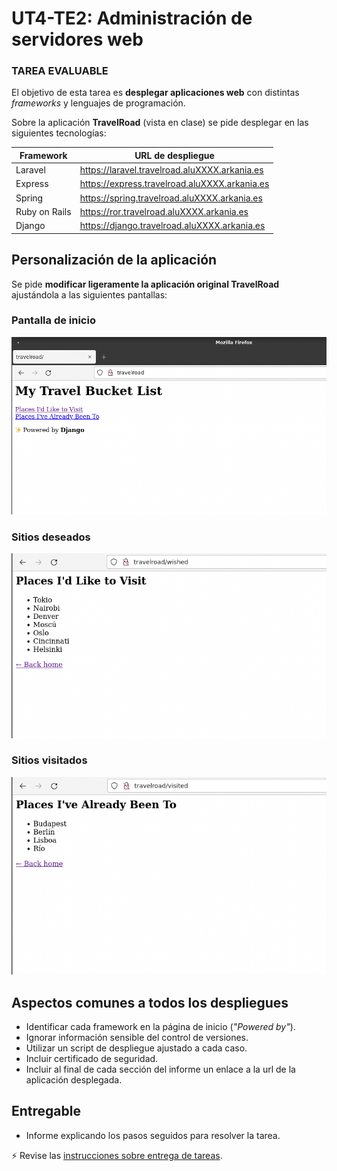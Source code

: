 # UT4-TE2: Administración de servidores web

### TAREA EVALUABLE

El objetivo de esta tarea es **desplegar aplicaciones web** con distintas _frameworks_ y lenguajes de programación.

Sobre la aplicación **TravelRoad** (vista en clase) se pide desplegar en las siguientes tecnologías:

| Framework     | URL de despliegue                             |
| ------------- | --------------------------------------------- |
| Laravel       | https://laravel.travelroad.aluXXXX.arkania.es |
| Express       | https://express.travelroad.aluXXXX.arkania.es |
| Spring        | https://spring.travelroad.aluXXXX.arkania.es  |
| Ruby on Rails | https://ror.travelroad.aluXXXX.arkania.es     |
| Django        | https://django.travelroad.aluXXXX.arkania.es  |

## Personalización de la aplicación

Se pide **modificar ligeramente la aplicación original TravelRoad** ajustándola a las siguientes pantallas:

### Pantalla de inicio

![TravelRoad Index](./images/travelroad-index.png)

### Sitios deseados

![TravelRoad Wished](./images/travelroad-wished.png)

### Sitios visitados

![TravelRoad Visited](./images/travelroad-visited.png)

## Aspectos comunes a todos los despliegues

- Identificar cada framework en la página de inicio (_"Powered by"_).
- Ignorar información sensible del control de versiones.
- Utilizar un script de despliegue ajustado a cada caso.
- Incluir certificado de seguridad.
- Incluir al final de cada sección del informe un enlace a la url de la aplicación desplegada.

## Entregable

- Informe explicando los pasos seguidos para resolver la tarea.

⚡ Revise las [instrucciones sobre entrega de tareas](../../ut0/assignment-deliveries.md).
